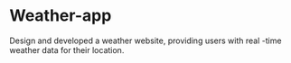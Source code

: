 # Weather-app
Design and developed a weather website, providing users with real -time weather data for their location.
